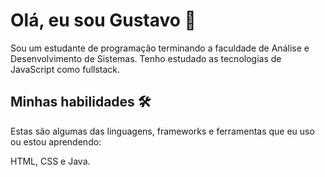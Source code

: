 # Olá, eu sou Gustavo 👋

Sou um estudante de programação terminando a faculdade de Análise e Desenvolvimento de Sistemas. Tenho estudado as tecnologias de JavaScript como fullstack.

## Minhas habilidades 🛠️

Estas são algumas das linguagens, frameworks e ferramentas que eu uso ou estou aprendendo:

HTML, CSS e Java.
